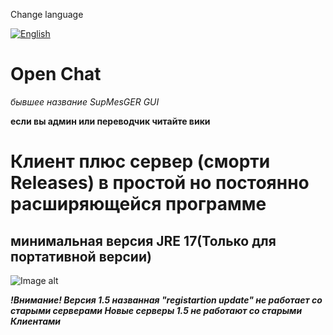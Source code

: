 Change language


[![English](https://img.shields.io/badge/lang-eng-green?style=flat)](https://github.com/BackendIsFun/Open-Chat/blob/master/Readme.md)
# Open Chat
_бывшее название SupMesGER GUI_

**если вы админ или переводчик читайте вики**

# Клиент плюс сервер (сморти Releases) в простой но постоянно расширяющейся программе
## минимальная версия JRE 17(Только для портативной версии)

![Image alt](https://github.com/Fedyk3212/Open-Chat/blob/228150aa8ff3b40c62c5f90b037d6cb7edae6936/logo.png)

  ***!Внимание!
   Версия 1.5 названная "registartion update" не работает со старыми серверами
   Новые серверы 1.5 не работают со старыми Клиентами***

